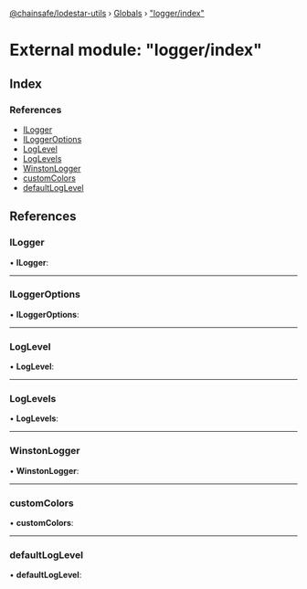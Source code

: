 [@chainsafe/lodestar-utils](../README.md) › [Globals](../globals.md) › ["logger/index"](_logger_index_.md)

# External module: "logger/index"

## Index

### References

* [ILogger](_logger_index_.md#ilogger)
* [ILoggerOptions](_logger_index_.md#iloggeroptions)
* [LogLevel](_logger_index_.md#loglevel)
* [LogLevels](_logger_index_.md#loglevels)
* [WinstonLogger](_logger_index_.md#winstonlogger)
* [customColors](_logger_index_.md#customcolors)
* [defaultLogLevel](_logger_index_.md#defaultloglevel)

## References

###  ILogger

• **ILogger**:

___

###  ILoggerOptions

• **ILoggerOptions**:

___

###  LogLevel

• **LogLevel**:

___

###  LogLevels

• **LogLevels**:

___

###  WinstonLogger

• **WinstonLogger**:

___

###  customColors

• **customColors**:

___

###  defaultLogLevel

• **defaultLogLevel**:
